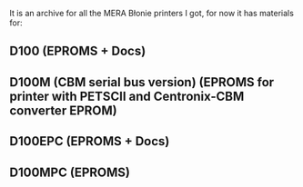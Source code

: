 It is an archive for all the MERA Błonie printers I got, for now it has materials for:

## D100  (EPROMS + Docs)
## D100M (CBM serial bus version) (EPROMS for printer with PETSCII and Centronix-CBM converter EPROM)
## D100EPC (EPROMS + Docs)
## D100MPC (EPROMS)
